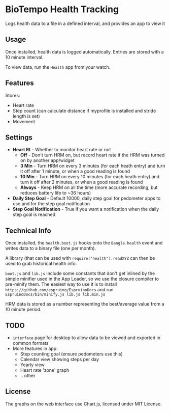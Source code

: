 # BioTempo Health Tracking

Logs health data to a file in a defined interval, and provides an app to view it

## Usage

Once installed, health data is logged automatically. Entries are stored with a 10 minute interval.

To view data, run the `Health` app from your watch.

## Features

Stores:

- Heart rate
- Step count (can calculate distance if myprofile is installed and stride length is set)
- Movement

## Settings

- **Heart Rt** - Whether to monitor heart rate or not
  - **Off** - Don't turn HRM on, but record heart rate if the HRM was turned on by another app/widget
  - **3 Min** - Turn HRM on every 3 minutes (for each heath entry) and turn it off after 1 minute, or when a good reading is found
  - **10 Min** - Turn HRM on every 10 minutes (for each heath entry) and turn it off after 2 minutes, or when a good reading is found
  - **Always** - Keep HRM on all the time (more accurate recording, but reduces battery life to ~36 hours)
- **Daily Step Goal** - Default 10000, daily step goal for pedometer apps to use and for the step goal notification
- **Step Goal Notification** - True if you want a notification when the daily step goal is reached

## Technical Info

Once installed, the `health.boot.js` hooks onto the `Bangle.health` event and
writes data to a binary file (one per month).

A library (that can be used with `require("health").readXYZ` can then be used
to grab historical health info.

`boot.js` and `lib.js` include some constants that don't get inlined by the simple
minifier used in the App Loader, so we use the closure compiler to pre-minify them.
The easiest way to use it is to install `https://github.com/espruino/EspruinoDocs`
and run `EspruinoDocs/bin/minify.js lib.js lib.min.js`

HRM data is stored as a number representing the best/average value from a 10 minute period.

## TODO

- `interface` page for desktop to allow data to be viewed and exported in common formats
- More features in app:
  - Step counting goal (ensure pedometers use this)
  - Calendar view showing steps per day
  - Yearly view
  - Heart rate 'zone' graph
  - .. other

## License

The graphs on the web interface use Chart.js, licensed under MIT License.
